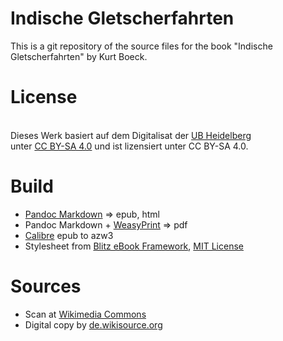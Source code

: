 # Indische Gletscherfahrten

This is a git repository of the source files for the book "Indische Gletscherfahrten" by Kurt Boeck.

# License
<br/>Dieses Werk basiert auf dem Digitalisat der [UB Heidelberg](https://digi.ub.uni-heidelberg.de/diglit/boeck1900)<br/>unter [CC BY-SA 4.0](https://creativecommons.org/licenses/by-sa/4.0/deed.de) und ist lizensiert unter CC BY-SA 4.0.

# Build
* [Pandoc Markdown](https://pandoc.org/MANUAL.html#pandocs-markdown) => epub, html
* Pandoc Markdown + [WeasyPrint](https://weasyprint.org/)  => pdf
* [Calibre](https://calibre-ebook.com/) epub to azw3
* Stylesheet from [Blitz eBook Framework](https://friendsofepub.github.io/Blitz/), [MIT License](https://github.com/FriendsOfEpub/Blitz/blob/master/LICENSE)

# Sources
* Scan at [Wikimedia Commons](https://commons.wikimedia.org/wiki/File:Durch_Indien_ins_verschlossene_Land_Nepal.pdf)
* Digital copy by [de.wikisource.org](https://de.wikisource.org/wiki/Durch_Indien_ins_verschlossene_Land_Nepal)
